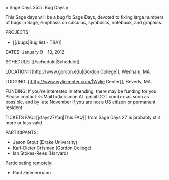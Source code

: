 = Sage Days 35.5: Bug Days =

This Sage days will be a bug fix Sage Days, devoted to fixing large numbers of bugs in Sage, emphasis on calculus, symbolics, notebook, and graphics.

PROJECTS:

  * [[/bugs|Bug list - TBA]]


DATES: January 9 - 13, 2012.  

SCHEDULE: [[/schedule|Schedule]] 

LOCATION: [[http://www.gordon.edu|Gordon College]], Wenham, MA

LODGING: [[http://www.wyliecenter.com/|Wylie Center]], Beverly, MA

FUNDING: If you're interested in attending, there may be funding for you.  Please contact <<MailTo(kcrisman AT gmail DOT com)>> as soon as possible, and by late November if you are not a US citizen or permanent resident.

TICKETS FAQ: [[days27/faq|This FAQ]] from Sage Days 27 is probably still more or less valid.

PARTICIPANTS:
 
 * Jason Grout (Drake University)
 * Karl-Dieter Crisman (Gordon College)
 * Ian Stokes-Rees (Harvard)

Participating remotely:

 * Paul Zimmermann
